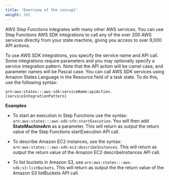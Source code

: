 ```yaml
---
title: 'Overview of the concept'
weight: 101
---
```


AWS Step Functions integrates with many other AWS services. You can use Step Functions AWS SDK integrations to call any of the over 200 AWS services directly from your state machine, giving you access to over 9,000 API actions.

To use AWS SDK integrations, you specify the service name and API call. Some integrations require parameters and you may optionally specify a service integration pattern. Note that the API action will be camel case, and parameter names will be Pascal case. You can call AWS SDK services using Amazon States Language in the Resource field of a task state. To do this, use the following syntax:

`arn:aws:states:::aws-sdk:serviceName:apiAction.[serviceIntegrationPattern]`

**Examples**

- To start an execution in Step Functions use the syntax: `arn:aws:states:::aws-sdk:sfn:startExecution`. You will then add **StateMachineArn** as a parameter. This will return as output the return value of the Step Functions startExecution API call.

- To describe Amazon EC2 instances, use the syntax: `arn:aws:states:::aws-sdk:ec2:describeInstances`. This will return as output the return value of the Amazon EC2 describeInstances API call.

- To list buckets in Amazon S3, use `arn:aws:states:::aws-sdk:s3:listBuckets`. This will return as output the the return value of the Amazon S3 listBuckets API call.

